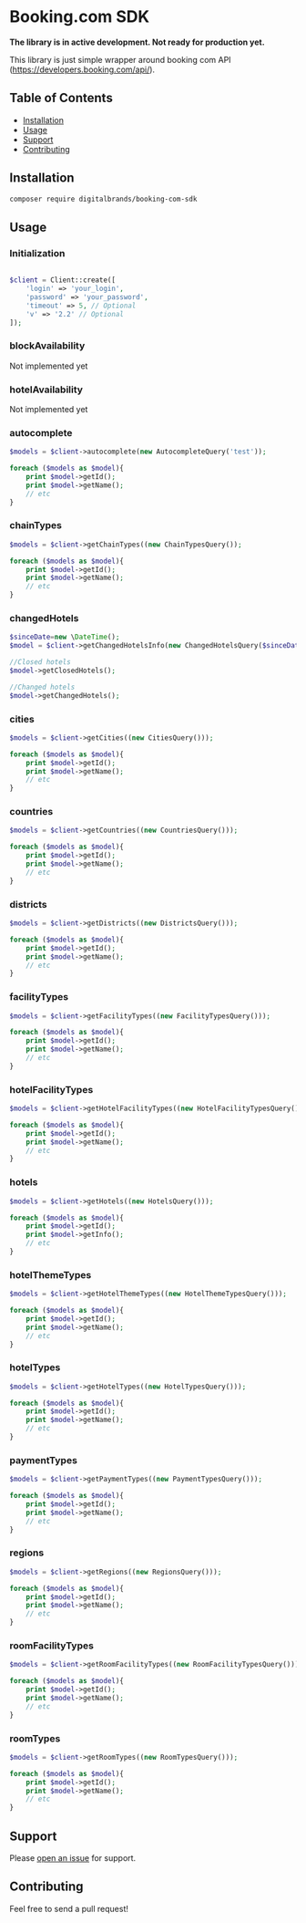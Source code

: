 # Booking.com SDK

**The library is in active development. Not ready for production yet.**

This library is just simple wrapper around booking com API (https://developers.booking.com/api/).

## Table of Contents

- [Installation](#installation)
- [Usage](#usage)
- [Support](#support)
- [Contributing](#contributing)

## Installation

```sh
composer require digitalbrands/booking-com-sdk
```

## Usage

### Initialization

```php

$client = Client::create([
    'login' => 'your_login',
    'password' => 'your_password',
    'timeout' => 5, // Optional
    'v' => '2.2' // Optional
]);
```

### blockAvailability

Not implemented yet

### hotelAvailability

Not implemented yet

### autocomplete

```php
$models = $client->autocomplete(new AutocompleteQuery('test'));

foreach ($models as $model){
    print $model->getId();
    print $model->getName();
    // etc
}
```

### chainTypes

```php
$models = $client->getChainTypes((new ChainTypesQuery());

foreach ($models as $model){
    print $model->getId();
    print $model->getName();
    // etc
}
```

### changedHotels

```php
$sinceDate=new \DateTime();
$model = $client->getChangedHotelsInfo(new ChangedHotelsQuery($sinceDate));

//Closed hotels
$model->getClosedHotels();

//Changed hotels
$model->getChangedHotels();

```

### cities

```php
$models = $client->getCities((new CitiesQuery()));

foreach ($models as $model){
    print $model->getId();
    print $model->getName();
    // etc
}

```

### countries

```php
$models = $client->getCountries((new CountriesQuery()));

foreach ($models as $model){
    print $model->getId();
    print $model->getName();
    // etc
}

```

### districts

```php
$models = $client->getDistricts((new DistrictsQuery()));

foreach ($models as $model){
    print $model->getId();
    print $model->getName();
    // etc
}

```

### facilityTypes

```php
$models = $client->getFacilityTypes((new FacilityTypesQuery()));

foreach ($models as $model){
    print $model->getId();
    print $model->getName();
    // etc
}

```

### hotelFacilityTypes

```php
$models = $client->getHotelFacilityTypes((new HotelFacilityTypesQuery()));

foreach ($models as $model){
    print $model->getId();
    print $model->getName();
    // etc
}

```

### hotels

```php
$models = $client->getHotels((new HotelsQuery()));

foreach ($models as $model){
    print $model->getId();
    print $model->getInfo();
    // etc
}

```

### hotelThemeTypes

```php
$models = $client->getHotelThemeTypes((new HotelThemeTypesQuery()));

foreach ($models as $model){
    print $model->getId();
    print $model->getName();
    // etc
}

```

### hotelTypes

```php
$models = $client->getHotelTypes((new HotelTypesQuery()));

foreach ($models as $model){
    print $model->getId();
    print $model->getName();
    // etc
}

```

### paymentTypes

```php
$models = $client->getPaymentTypes((new PaymentTypesQuery()));

foreach ($models as $model){
    print $model->getId();
    print $model->getName();
    // etc
}

```

### regions

```php
$models = $client->getRegions((new RegionsQuery()));

foreach ($models as $model){
    print $model->getId();
    print $model->getName();
    // etc
}

```

### roomFacilityTypes

```php
$models = $client->getRoomFacilityTypes((new RoomFacilityTypesQuery()));

foreach ($models as $model){
    print $model->getId();
    print $model->getName();
    // etc
}
```

### roomTypes

```php
$models = $client->getRoomTypes((new RoomTypesQuery()));

foreach ($models as $model){
    print $model->getId();
    print $model->getName();
    // etc
}

```



## Support

Please [open an issue](https://github.com/DigitalBrands/booking-com-sdk/issues/new) for support.

## Contributing

Feel free to send a pull request!
